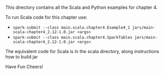 This directory contains all the Scala and Python examples for chapter 4. 

To run Scala code for this chapter use:

* `spark-submit --class main.scala.chapter4.Example4_1 jars/main-scala-chapter4_2.12-1.0.jar <args>`
* `spark-submit --class main.scala.chapter4.SparkTables jars/main-scala-chapter4_2.12-1.0.jar <args>`

The equivalent code for Scala is in the scala directory, along instructions how to build jar

Have Fun
Cheers!
